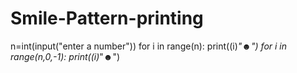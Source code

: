 # Smile-Pattern-printing
n=int(input("enter a number"))
for i in range(n):
        print((i)*"☻")
for i in range(n,0,-1):
        print((i)*"☻")
